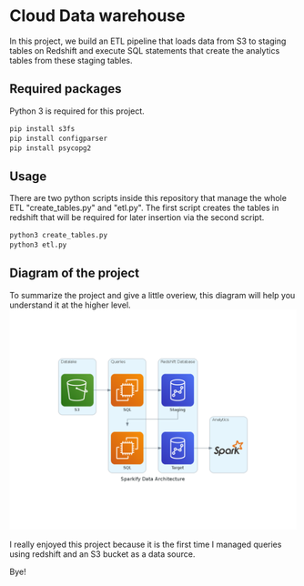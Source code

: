 # Cloud Data warehouse

In this project, we build an ETL pipeline that loads data from S3 to staging tables on Redshift and execute SQL statements that create the analytics tables from these staging tables.

## Required packages
Python 3 is required for this project.
```bash
pip install s3fs
pip install configparser
pip install psycopg2
```

## Usage
There are two python scripts inside this repository that manage the whole ETL "create_tables.py" and "etl.py". 
The first script creates the tables in redshift that will be required for later insertion via the second script.
```bash
python3 create_tables.py
python3 etl.py
```

## Diagram of the project
To summarize the project and give a little overiew, this diagram will help you understand it at the higher level.
![Screenshot](sparkify_data_architecture.png)

I really enjoyed this project because it is the first time I managed queries using redshift and an S3 bucket as a data source.

Bye!